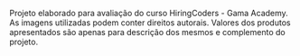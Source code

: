 Projeto elaborado para avaliação do curso HiringCoders - Gama Academy.
As imagens utilizadas podem conter direitos autorais.
Valores dos produtos apresentados são apenas para descrição dos mesmos e complemento do projeto.
